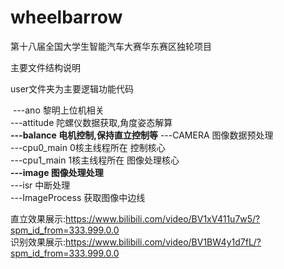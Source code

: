 # wheelbarrow

第十八届全国大学生智能汽车大赛华东赛区独轮项目

主要文件结构说明  

user文件夹为主要逻辑功能代码  

​	---ano 黎明上位机相关  
​	---attitude 陀螺仪数据获取,角度姿态解算  
​	**---balance  电机控制,保持直立控制等** 
  ---CAMERA   图像数据预处理  
  ---cpu0_main 0核主线程所在   控制核心   
  ---cpu1_main 1核主线程所在   图像处理核心   
  **---image      图像处理处理**  
  ---isr        中断处理  
  ---ImageProcess 获取图像中边线  

直立效果展示:https://www.bilibili.com/video/BV1xV411u7w5/?spm_id_from=333.999.0.0  
识别效果展示:https://www.bilibili.com/video/BV1BW4y1d7fL/?spm_id_from=333.999.0.0
